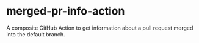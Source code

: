 # merged-pr-info-action
A composite GitHub Action to get information about a pull request merged into the default branch.
